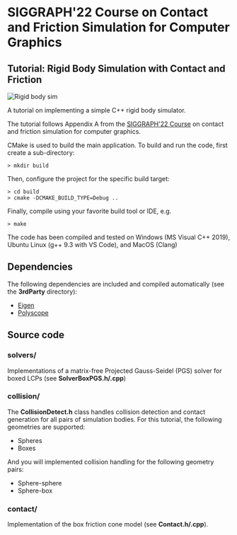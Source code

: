 # SIGGRAPH'22 Course on Contact and Friction Simulation for Computer Graphics

## Tutorial: Rigid Body Simulation with Contact and Friction


![Rigid body sim](https://siggraphcontact.github.io/assets/images/rigidbodytut.png "Rigid body sim")

A tutorial on implementing a simple C++ rigid body simulator.

The tutorial follows Appendix A from the [SIGGRAPH'22 Course](https://siggraphcontact.github.io/) on contact and friction simulation for computer graphics.

CMake is used to build the main application.  To build and run the code, first create a sub-directory: 

```    
> mkdir build
```

Then, configure the project for the specific build target:

```
> cd build
> cmake -DCMAKE_BUILD_TYPE=Debug ..
```

Finally, compile using your favorite build tool or IDE, e.g.
```
> make
```

The code has been compiled and tested on Windows (MS Visual C++ 2019), Ubuntu Linux (g++ 9.3 with VS Code), and MacOS (Clang)


## Dependencies

The following dependencies are included and compiled automatically (see the **3rdParty** directory):

 * [Eigen](https://eigen.tuxfamily.org/)
 * [Polyscope](https://github.com/nmwsharp/polyscope)

## Source code

### solvers/

Implementations of a matrix-free Projected Gauss-Seidel (PGS) solver for boxed LCPs (see **SolverBoxPGS.h/.cpp**)

### collision/

The **CollisionDetect.h** class handles collision detection and contact generation for all pairs of simulation bodies. For this tutorial, the following geometries are supported:
 * Spheres
 * Boxes

And you will implemented collision handling for the following geometry pairs:
  * Sphere-sphere
  * Sphere-box
  
### contact/

Implementation of the box friction cone model (see **Contact.h/.cpp**).
